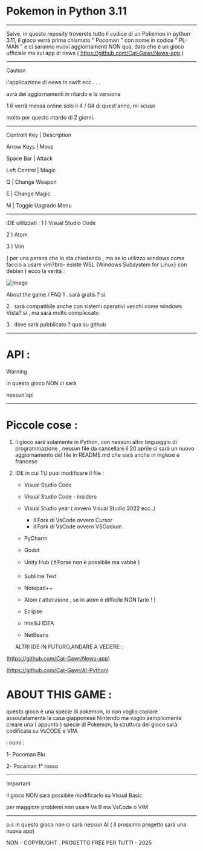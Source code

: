 # Pokemon in Python 3.11
----------------------------------------
Salve, in questo reposity troverete tutto il codice 
di un Pokemon in python 3.11, il gioco verrà
prima chiamato " Pocoman  " con nome in codice " PL-MAN " 
e ci saranno nuovi aggiornamenti NON qua, dato che è un 
gioco ufficiale ma sul app di news ( https://github.com/Cat-Gawr/News-app )

----------------------------------------

>[!CAUTION]
>l'applicazione di news in swift ecc . . .
>
>avrà dei aggiornamenti in ritardo e la versione
>
>1.6 verrà messa online solo il 4  /  04 di quest'anno, mi scuso
>
>molto per questo ritardo di 2 giorni.
>
----------------------------------------
Controlli
Key | Description

Arrow Keys | Move

Space Bar | Attack

Left Control | Magic

Q | Change Weapon

E | Change Magic

M | Toggle Upgrade Menu

---------------------------------------

IDE utilizzati :
1 ) Visual Studio Code

2 ) Atom

3 ) VIm

( per una persna che lo sta chiedendo , ma se io utilizzo windows come faccio a usare vim?bro- esiste WSL {Windows Subsystem for Linux} con debian )
ecco la verità   :

![Image](https://github.com/user-attachments/assets/f83f907b-e96d-4630-a7ff-f4bcbbf0a48c)

About the game / FAQ
1 . sarà gratis ? si

2 . sarà compatibile anche con sistemi operativi vecchi come windows Vista? si , ma sarà molto compliccato

3 . dove sarà pubblicato ? qua su github

----------------------------------------

# API :
>[!WARNING]
>in questo gioco NON ci sarà
>
>nessun'api
>

----------------------------------------

# Piccole cose : 

1. il gioco sarà solamente in Python, con nessuni altro linguaggio di programmazione , nessun file da cancellare 
il 20 aprile ci sarà un nuovo aggiornamento del file in README.md che sarà anche in inglese e francese

2. IDE in cui TU puoi modificare il file :

   - Visual Studio Code

   - Visual Studio Code - insiders

    - Visual Studio year ( ovvero Visual Studio 2022 ecc..)
      - il Fork di VsCode ovvero  Cursor 
      - il Fork di VsCode ovvero  VSCodium
   
    - PyCharm

    - Godot
  
    - Unity Hub ( ❗ Forse non è possibile ma vabbè ) 

    - Sublime Text
    
    - Notepad++
    
    - Atom  ( attenzione , se in atom è difficile NON farlo ! )
    
    - Eclipse
    
    - IntelliJ IDEA
    
    - NetBeans 

    ALTRI IDE IN FUTURO,ANDARE A VEDERE :
   
(https://github.com/Cat-Gawr/News-app)

(https://github.com/Cat-Gawr/AI-Python)


# ABOUT THIS GAME :
questo gioco è una specie di pokemon, io non voglio copiare
assoulatamente la casa giapponese Nintendo ma voglio semplicmente
creare una ( appunto ) specie di Pokemon, la struttura
del gioco sarà codificata su VsCODE e VIM.

i nomi :

1- Pocoman Blu

2- Pocaman 1° rosso

-----------------------------------------

>[!IMPORTANT]
>il gioco NON sarà possibile modificarlo su Visual Basic
>
>per maggiore problemi non usare Vs B ma VsCode o VIM
>

----------------------------------------

p.s in questo gioco non ci sarà nessun AI ( il prossimo progetto sarà una nuova app)

NON - COPYRUGHT . PROGETTO FREE PER TUTTI           -   2025
